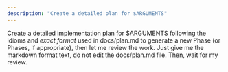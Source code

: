 ```yaml
---
description: "Create a detailed plan for $ARGUMENTS"
---
```


Create a detailed implementation plan for $ARGUMENTS following the idioms and *exact format* used in docs/plan.md to generate a new Phase (or Phases, if appropriate), then let me review the work. Just give me the markdown format text, do not edit the docs/plan.md file. Then, wait for my review.
